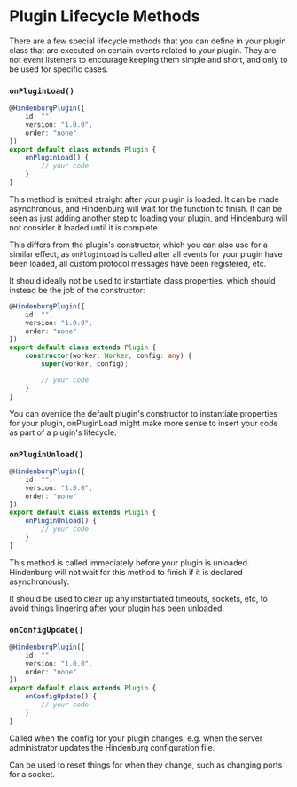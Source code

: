 # Plugin Lifecycle Methods
There are a few special lifecycle methods that you can define in your plugin class
that are executed on certain events related to your plugin. They are not event
listeners to encourage keeping them simple and short, and only to be used for
specific cases.

### `onPluginLoad()`
```ts
@HindenburgPlugin({
    id: "",
    version: "1.0.0",
    order: "none"
})
export default class extends Plugin {
    onPluginLoad() {
        // your code
    }
}
```

This method is emitted straight after your plugin is loaded. It can be made
asynchronous, and Hindenburg will wait for the function to finish. It can be
seen as just adding another step to loading your plugin, and Hindenburg will not
consider it loaded until it is complete.

This differs from the plugin's constructor, which you can also use for a similar
effect, as `onPluginLoad` is called after all events for your plugin have been
loaded, all custom protocol messages have been registered, etc.

It should ideally not be used to instantiate class properties, which should instead
be the job of the constructor:

```ts
@HindenburgPlugin({
    id: "",
    version: "1.0.0",
    order: "none"
})
export default class extends Plugin {
    constructor(worker: Worker, config: any) {
        super(worker, config);

        // your code
    }
}
```

You can override the default plugin's constructor to instantiate properties for
your plugin, onPluginLoad might make more sense to insert your code as part of
a plugin's lifecycle.

### `onPluginUnload()`
```ts
@HindenburgPlugin({
    id: "",
    version: "1.0.0",
    order: "none"
})
export default class extends Plugin {
    onPluginUnload() {
        // your code
    }
}
```

This method is called immediately before your plugin is unloaded. Hindenburg
will not wait for this method to finish if it is declared asynchronously.

It should be used to clear up any instantiated timeouts, sockets, etc, to avoid
things lingering after your plugin has been unloaded.

### `onConfigUpdate()`
```ts
@HindenburgPlugin({
    id: "",
    version: "1.0.0",
    order: "none"
})
export default class extends Plugin {
    onConfigUpdate() {
        // your code
    }
}
```

Called when the config for your plugin changes, e.g. when the server administrator
updates the Hindenburg configuration file.

Can be used to reset things for when they change, such as changing ports for a
socket.